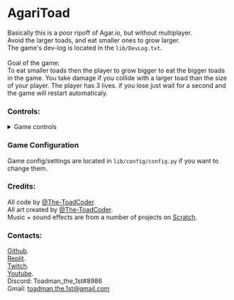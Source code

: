 # AgariToad
Basically this is a poor ripoff of Agar.io, but without multiplayer. <br /> 
Avoid the larger toads, and eat smaller ones to grow larger. <br />
The game's dev-log is located in the `lib/DevLog.txt`.<br />
<br />
Goal of the game:<br />
To eat smaller toads then the player to grow bigger to eat
the bigger toads in the game. You take damage if you collide with
a larger toad than the size of your player. 
The player has 3 lives.
if you lose just wait for a second and the game will restart
automaticaly.

### Controls:
<details><summary>Game controls</summary>
W or Up_arrow = Move player UP<br />
A or Left_arrow = Move player LEFT<br />
S or Down_arrow = Move player RIGHT<br />
D or Right_arrow = Move player DOWN<br />
<br />
R = Resets game after you have won (only works if you won the game)<br />
Escape = Quits the game fully (shuts down the window)<br />
N = Resets the game (mostly used for quick resets)
</details>

### Game Configuration
Game config/settings are located in `lib/config/config.py`
if you want to change them.
 

### Credits:
All code by [@The-ToadCoder](https://github.com/The-ToadCoder/).<br />
All art created by [@The-ToadCoder](https://github.com/The-ToadCoder/).<br />
Music + sound effects are from a number of projects on [Scratch](https://scratch.mit.edu/).<br />

### Contacts:
[Github](https://github.com/The-ToadCoder/).<br />
[Replit](https://replit.com/@The-ToadCoder).<br />
[Twitch](https://www.twitch.tv/toadmanthe1st).<br />
[Youtube](https://www.youtube.com/channel/UCW7po5mnrbck-JpmmwwpTmw).<br />
Discord: Toadman_the_1st#8986 <br />
Gmail: toadman.the.1st@gmail.com <br />
